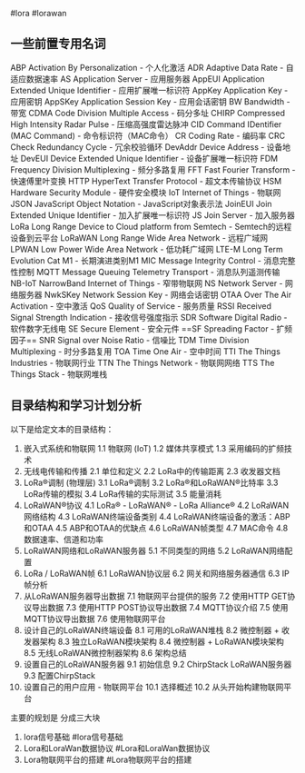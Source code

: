 #lora #lorawan
##  一些前置专用名词
ABP Activation By Personalization - 个人化激活
ADR Adaptive Data Rate - 自适应数据速率
AS Application Server - 应用服务器
AppEUI Application Extended Unique Identifier - 应用扩展唯一标识符
AppKey Application Key - 应用密钥
AppSKey Application Session Key - 应用会话密钥
BW Bandwidth - 带宽
CDMA Code Division Multiple Access - 码分多址
CHIRP Compressed High Intensity Radar Pulse - 压缩高强度雷达脉冲
CID Command IDentifier (MAC Command) - 命令标识符（MAC命令）
CR Coding Rate - 编码率
CRC Check Redundancy Cycle - 冗余校验循环
DevAddr Device Address - 设备地址
DevEUI Device Extended Unique Identifier - 设备扩展唯一标识符
FDM Frequency Division Multiplexing - 频分多路复用
FFT Fast Fourier Transform - 快速傅里叶变换
HTTP HyperText Transfer Protocol - 超文本传输协议
HSM Hardware Security Module - 硬件安全模块
IoT Internet of Things - 物联网
JSON JavaScript Object Notation - JavaScript对象表示法
JoinEUI Join Extended Unique Identifier - 加入扩展唯一标识符
JS Join Server - 加入服务器
LoRa Long Range Device to Cloud platform from Semtech - Semtech的远程设备到云平台
LoRaWAN Long Range Wide Area Network - 远程广域网
LPWAN Low Power Wide Area Network - 低功耗广域网
LTE-M Long Term Evolution Cat M1 - 长期演进类别M1
MIC Message Integrity Control - 消息完整性控制
MQTT Message Queuing Telemetry Transport - 消息队列遥测传输
NB-IoT NarrowBand Internet of Things - 窄带物联网
NS Network Server - 网络服务器
NwkSKey Network Session Key - 网络会话密钥
OTAA Over The Air Activation - 空中激活
QoS Quality of Service - 服务质量
RSSI Received Signal Strength Indication - 接收信号强度指示
SDR Software Digital Radio - 软件数字无线电
SE Secure Element - 安全元件
==SF Spreading Factor - 扩频因子==
SNR Signal over Noise Ratio - 信噪比
TDM Time Division Multiplexing - 时分多路复用
TOA Time One Air - 空中时间
TTI The Things Industries - 物联网行业
TTN The Things Network - 物联网网络
TTS The Things Stack - 物联网堆栈

## 目录结构和学习计划分析

以下是给定文本的目录结构：

1. 嵌入式系统和物联网
   1.1 物联网 (IoT)
   1.2 媒体共享模式
   1.3 采用编码的扩频技术
2. 无线电传输和传播
   2.1 单位和定义
   2.2 LoRa中的传输距离
   2.3 收发器文档
3. LoRa®调制 (物理层)
   3.1 LoRa®调制
   3.2 LoRa®和LoRaWAN®比特率
   3.3 LoRa传输的模拟
   3.4 LoRa传输的实际测试
   3.5 能量消耗
4. LoRaWAN®协议
   4.1 LoRa® - LoRaWAN® - LoRa Alliance®
   4.2 LoRaWAN网络结构
   4.3 LoRaWAN终端设备类别
   4.4 LoRaWAN终端设备的激活：ABP和OTAA
   4.5 ABP和OTAA的优缺点
   4.6 LoRaWAN帧类型
   4.7 MAC命令
   4.8 数据速率、信道和功率
5. LoRaWAN网络和LoRaWAN服务器
   5.1 不同类型的网络
   5.2 LoRaWAN网络配置
6. LoRa / LoRaWAN帧
   6.1 LoRaWAN协议层
   6.2 网关和网络服务器通信
   6.3 IP帧分析
7. 从LoRaWAN服务器导出数据
   7.1 物联网平台提供的服务
   7.2 使用HTTP GET协议导出数据
   7.3 使用HTTP POST协议导出数据
   7.4 MQTT协议介绍
   7.5 使用MQTT协议导出数据
   7.6 使用物联网平台
8. 设计自己的LoRaWAN终端设备
   8.1 可用的LoRaWAN堆栈
   8.2 微控制器 + 收发器架构
   8.3 独立LoRaWAN模块架构
   8.4 微控制器 + LoRaWAN模块架构
   8.5 无线LoRaWAN微控制器架构
   8.6 架构总结
9. 设置自己的LoRaWAN服务器
   9.1 初始信息
   9.2 ChirpStack LoRaWAN服务器
   9.3 配置ChirpStack
10. 设置自己的用户应用 - 物联网平台
   10.1 选择概述
   10.2 从头开始构建物联网平台


主要的规划是 分成三大块   
1. lora信号基础   #lora信号基础  
2. Lora和LoraWan数据协议 #Lora和LoraWan数据协议
3. Lora物联网平台的搭建 #Lora物联网平台的搭建

